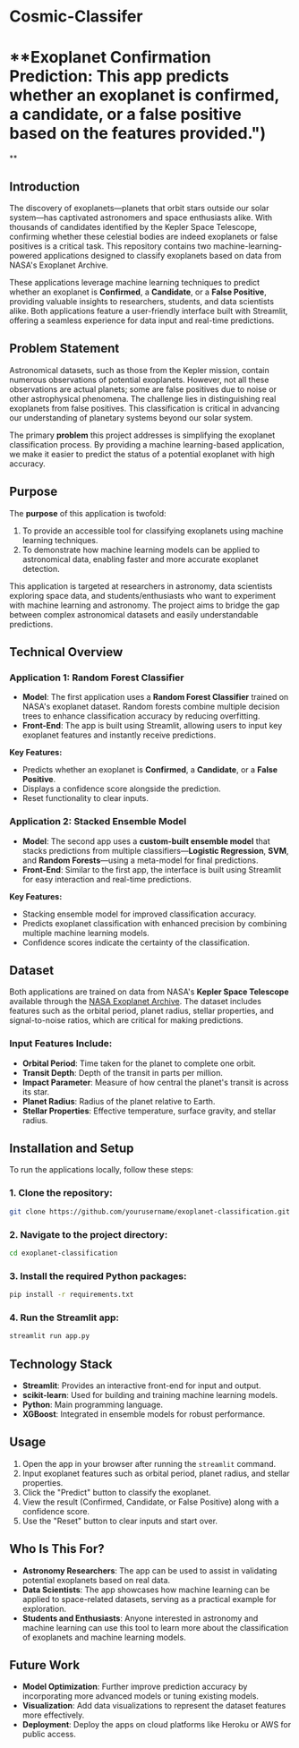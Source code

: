 # Cosmic-Classifer
# **Exoplanet Confirmation Prediction: This app predicts whether an exoplanet is confirmed, a candidate, or a false positive based on the features provided.")
**

## **Introduction**

The discovery of exoplanets—planets that orbit stars outside our solar system—has captivated astronomers and space enthusiasts alike. With thousands of candidates identified by the Kepler Space Telescope, confirming whether these celestial bodies are indeed exoplanets or false positives is a critical task. This repository contains two machine-learning-powered applications designed to classify exoplanets based on data from NASA's Exoplanet Archive.

These applications leverage machine learning techniques to predict whether an exoplanet is **Confirmed**, a **Candidate**, or a **False Positive**, providing valuable insights to researchers, students, and data scientists alike. Both applications feature a user-friendly interface built with Streamlit, offering a seamless experience for data input and real-time predictions.

## **Problem Statement**

Astronomical datasets, such as those from the Kepler mission, contain numerous observations of potential exoplanets. However, not all these observations are actual planets; some are false positives due to noise or other astrophysical phenomena. The challenge lies in distinguishing real exoplanets from false positives. This classification is critical in advancing our understanding of planetary systems beyond our solar system.

The primary **problem** this project addresses is simplifying the exoplanet classification process. By providing a machine learning-based application, we make it easier to predict the status of a potential exoplanet with high accuracy.

## **Purpose**

The **purpose** of this application is twofold:
1. To provide an accessible tool for classifying exoplanets using machine learning techniques.
2. To demonstrate how machine learning models can be applied to astronomical data, enabling faster and more accurate exoplanet detection.

This application is targeted at researchers in astronomy, data scientists exploring space data, and students/enthusiasts who want to experiment with machine learning and astronomy. The project aims to bridge the gap between complex astronomical datasets and easily understandable predictions.

## **Technical Overview**

### **Application 1: Random Forest Classifier**

- **Model**: The first application uses a **Random Forest Classifier** trained on NASA's exoplanet dataset. Random forests combine multiple decision trees to enhance classification accuracy by reducing overfitting.
- **Front-End**: The app is built using Streamlit, allowing users to input key exoplanet features and instantly receive predictions.

**Key Features:**
- Predicts whether an exoplanet is **Confirmed**, a **Candidate**, or a **False Positive**.
- Displays a confidence score alongside the prediction.
- Reset functionality to clear inputs.
  
### **Application 2: Stacked Ensemble Model**

- **Model**: The second app uses a **custom-built ensemble model** that stacks predictions from multiple classifiers—**Logistic Regression**, **SVM**, and **Random Forests**—using a meta-model for final predictions.
- **Front-End**: Similar to the first app, the interface is built using Streamlit for easy interaction and real-time predictions.

**Key Features:**
- Stacking ensemble model for improved classification accuracy.
- Predicts exoplanet classification with enhanced precision by combining multiple machine learning models.
- Confidence scores indicate the certainty of the classification.

## **Dataset**

Both applications are trained on data from NASA's **Kepler Space Telescope** available through the [NASA Exoplanet Archive](https://exoplanetarchive.ipac.caltech.edu/). The dataset includes features such as the orbital period, planet radius, stellar properties, and signal-to-noise ratios, which are critical for making predictions.

### **Input Features Include:**
- **Orbital Period**: Time taken for the planet to complete one orbit.
- **Transit Depth**: Depth of the transit in parts per million.
- **Impact Parameter**: Measure of how central the planet's transit is across its star.
- **Planet Radius**: Radius of the planet relative to Earth.
- **Stellar Properties**: Effective temperature, surface gravity, and stellar radius.

## **Installation and Setup**

To run the applications locally, follow these steps:

### **1. Clone the repository:**
```bash
git clone https://github.com/yourusername/exoplanet-classification.git
```

### **2. Navigate to the project directory:**
```bash
cd exoplanet-classification
```

### **3. Install the required Python packages:**
```bash
pip install -r requirements.txt
```

### **4. Run the Streamlit app:**
```bash
streamlit run app.py
```

## **Technology Stack**

- **Streamlit**: Provides an interactive front-end for input and output.
- **scikit-learn**: Used for building and training machine learning models.
- **Python**: Main programming language.
- **XGBoost**: Integrated in ensemble models for robust performance.
  
## **Usage**

1. Open the app in your browser after running the `streamlit` command.
2. Input exoplanet features such as orbital period, planet radius, and stellar properties.
3. Click the "Predict" button to classify the exoplanet.
4. View the result (Confirmed, Candidate, or False Positive) along with a confidence score.
5. Use the "Reset" button to clear inputs and start over.

## **Who Is This For?**

- **Astronomy Researchers**: The app can be used to assist in validating potential exoplanets based on real data.
- **Data Scientists**: The app showcases how machine learning can be applied to space-related datasets, serving as a practical example for exploration.
- **Students and Enthusiasts**: Anyone interested in astronomy and machine learning can use this tool to learn more about the classification of exoplanets and machine learning models.

## **Future Work**

- **Model Optimization**: Further improve prediction accuracy by incorporating more advanced models or tuning existing models.
- **Visualization**: Add data visualizations to represent the dataset features more effectively.
- **Deployment**: Deploy the apps on cloud platforms like Heroku or AWS for public access.

